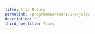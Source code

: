 ```yaml
---
title: 1 to 9 July
permalink: /programmes/tours/1-9-july/
description: ""
third_nav_title: Tours
---
```

